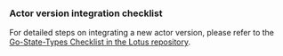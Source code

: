 ### Actor version integration checklist

For detailed steps on integrating a new actor version, please refer to the [Go-State-Types Checklist in the Lotus repository](https://github.com/filecoin-project/lotus/blob/master/documentation/misc/Building_a_network_skeleton.md#go-state-types-checklist).